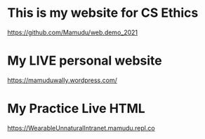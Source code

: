 

# This is my website for CS Ethics
https://github.com/Mamudu/web.demo_2021

# My LIVE personal website
https://mamuduwally.wordpress.com/

# My Practice Live HTML 
https://WearableUnnaturalIntranet.mamudu.repl.co